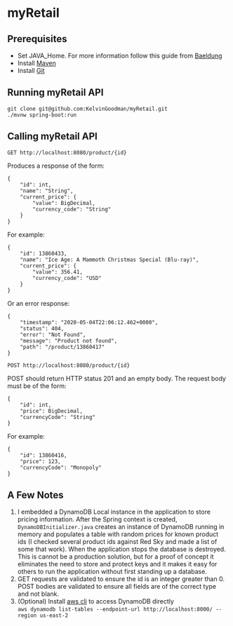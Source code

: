 # myRetail
## Prerequisites
* Set JAVA_Home. For more information follow this guide from [Baeldung](https://www.baeldung.com/java-home-on-windows-7-8-10-mac-os-x-linux)
* Install [Maven](https://maven.apache.org/install.html)
* Install [Git](https://git-scm.com/book/en/v2/Getting-Started-Installing-Git)
## Running myRetail API
`git clone git@github.com:KelvinGoodman/myRetail.git`  
`./mvnw spring-boot:run`
## Calling myRetail API
`GET http://localhost:8080/product/{id}`  

Produces a response of the form:
```
{
    "id": int,
    "name": "String",
    "current_price": {
        "value": BigDecimal,
        "currency_code": "String"
    }
}
```
For example:
```
{
    "id": 13860433,
    "name": "Ice Age: A Mammoth Christmas Special (Blu-ray)",
    "current_price": {
        "value": 356.41,
        "currency_code": "USD"
    }
}
```
Or an error response:
```
{
    "timestamp": "2020-05-04T22:06:12.462+0000",
    "status": 404,
    "error": "Not Found",
    "message": "Product not found",
    "path": "/product/13860417"
}
```

`POST http://localhost:8080/product/{id}`

POST should return HTTP status 201 and an empty body. The request body must be of the form:
```
{
	"id": int,
	"price": BigDecimal,
	"currencyCode": "String"
}
```

For example:
```
{
	"id": 13860416,
	"price": 123,
	"currencyCode": "Monopoly"
}
```
## A Few Notes
1. I embedded a DynamoDB Local instance in the application to store pricing information. After the Spring context is
 created, `DynamoDBInitializer.java` creates an instance of DynamoDB running in memory and populates a table with random
 prices for known product ids (I checked several product ids against Red Sky and made a list of some that work). When 
 the application stops the database is destroyed. This is cannot be a production solution, but for a proof of concept it 
 eliminates the need to store and protect keys and it makes it easy for others to run the application without first 
 standing up a database.
2. GET requests are validated to ensure the id is an integer greater than 0. POST bodies are validated to ensure all 
fields are of the correct type and not blank. 
3. (Optional) Install [aws cli](https://docs.aws.amazon.com/cli/latest/userguide/install-cliv2.html) to access DynamoDB 
directly  
`aws dynamodb list-tables --endpoint-url http://localhost:8000/ --region us-east-2`